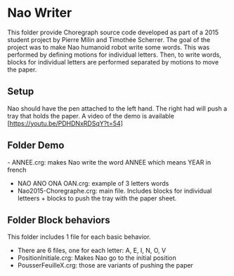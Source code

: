 # Nao Writer

This folder provide Choregraph source code developed as part of a 2015 student project by Pierre Milin and Timothée Scherrer.
The goal of the project was to make Nao humanoid robot write some words.
This was performed by defining motions for individual letters. Then, to write words, blocks for individual letters are performed separated by motions to move the paper. 

## Setup

Nao should have the pen attached to the left hand.
The right had will push a tray that holds the paper.
A video of the demo is available [https://youtu.be/PDHDNxRDSqY?t=54]

## Folder Demo

- ANNEE.crg: makes Nao write the word ANNEE which means YEAR in french
- NAO ANO ONA OAN.crg: example of 3 letters words
- Nao2015-Choregraphe.crg: main file. Includes blocks for individual letteers + blocks to push the tray with the paper sheet.

## Folder Block behaviors

This folder includes 1 file for each basic behavior.

- There are 6 files, one for each letter: A, E, I, N, O, V
- PositionInitiale.crg: Makes Nao go to the initial position
- PousserFeuilleX.crg: those are variants of pushing the paper
